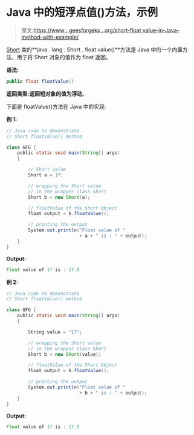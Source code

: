 # Java 中的短浮点值()方法，示例

> 原文:[https://www . geesforgeks . org/short-float value-in-Java-method-with-example/](https://www.geeksforgeeks.org/short-floatvalue-method-in-java-with-example/)

[Short](https://www.geeksforgeeks.org/java-lang-short-class-java/) 类的**java . lang . Short . float value()**方法是 Java 中的一个内置方法，用于将 Short 对象的值作为 float 返回。

**语法:**

```java
public float floatValue()
```

**返回类型:**返回短对象的值为**浮动**。

下面是 floatValue()方法在 Java 中的实现:

**例 1:**

```java
// Java code to demonstrate
// Short floatValue() method

class GFG {
    public static void main(String[] args)
    {

        // Short value
        Short a = 17;

        // wrapping the Short value
        // in the wrapper class Short
        Short b = new Short(a);

        // floatValue of the Short Object
        float output = b.floatValue();

        // printing the output
        System.out.println("Float value of "
                           + a + " is : " + output);
    }
}
```

**Output:**

```java
Float value of 17 is : 17.0

```

**例 2:**

```java
// Java code to demonstrate
// Short floatValue() method

class GFG {
    public static void main(String[] args)
    {

        String value = "17";

        // wrapping the Short value
        // in the wrapper class Short
        Short b = new Short(value);

        // floatValue of the Short Object
        float output = b.floatValue();

        // printing the output
        System.out.println("Float value of "
                           + b + " is : " + output);
    }
}
```

**Output:**

```java
Float value of 17 is : 17.0

```